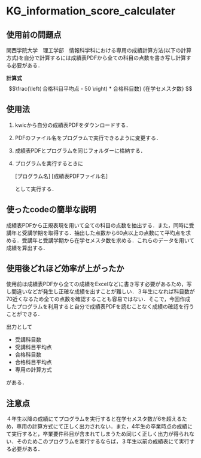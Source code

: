 # KG_information_score_calculater

## 使用前の問題点
関西学院大学　理工学部　情報科学科における専用の成績計算方法(以下の計算方式)を自分で計算するには成績表PDFから全ての科目の点数を書き写し計算する必要がある．

**計算式**
$$\frac{\left( 合格科目平均点 - 50 \right) * 合格科目数}  {在学セメスタ数} $$

## 使用法
1. kwicから自分の成績表PDFをダウンロードする．
2. PDFのファイル名をプログラムで実行できるように変更する．
3. 成績表PDFとプログラムを同じフォルダーに格納する．
4. プログラムを実行するときに
  
   [プログラム名] [成績表PDFファイル名]

   として実行する．

## 使ったcodeの簡単な説明
成績表PDFから正規表現を用いて全ての科目の点数を抽出する．また，同時に受講年と受講学期を取得する．抽出した点数から60点以上の点数にて平均点を求める．受講年と受講学期から在学セメスタ数を求める．これらのデータを用いて成績を算出する．

## 使用後どれほど効率が上がったか
使用前は成績表PDFから全ての成績をExcelなどに書き写す必要があるため，写し間違いなどが発生し正確な成績を出すことが難しい．３年生になれば科目数が70近くなるため全ての点数を確認することも容易ではない．そこで，今回作成したプログラムを利用すると自分で成績表PDFを読むことなく成績の確認を行うことができる．

出力として

- 受講科目数
- 受講科目平均点
- 合格科目数
- 合格科目平均点
- 専用の計算方式

がある．

## 注意点
４年生以降の成績にてプログラムを実行すると在学セメスタ数が6を超えるため，専用の計算方式にて正しく出力されない．また，4年生の卒業時点の成績にて実行すると，卒業要件科目が含まれてしまうため同じく正しく出力が得られない．そのためこのプログラムを実行するならば，３年生以前の成績表にて実行する必要がある．
